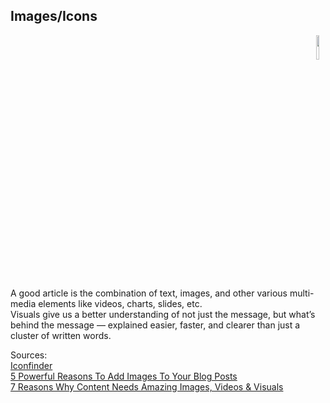 ## Images/Icons

<div align="right"> 
<img width="10%" height="10%" src="https://github.com/ikostan/Build_Backend_REST_API_with_Python_and_Django/blob/master/img/iconfinder_folder_images2_2319.png" hspace="10">
</div>

A good article is the combination of text, images, and other various multi-media elements like videos, charts, slides, etc.<br/>
Visuals give us a better understanding of not just the message, but what’s behind the message — explained easier, faster, and clearer than just a cluster of written words.

Sources:<br/>
[Iconfinder](https://www.iconfinder.com)<br/>
[5 Powerful Reasons To Add Images To Your Blog Posts](https://www.shoutmeloud.com/4-ways-how-images-enhance-your-blog.html)<br/>
[7 Reasons Why Content Needs Amazing Images, Videos & Visuals](https://www.searchenginejournal.com/why-content-needs-amazing-images-videos-visuals/268911/#close)<br/>

